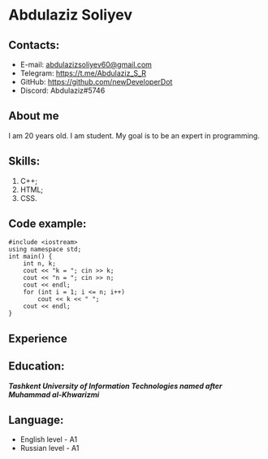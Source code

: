 # Abdulaziz Soliyev

## Contacts:
* E-mail: abdulazizsoliyev60@gmail.com
* Telegram: https://t.me/Abdulaziz_S_R
* GitHub: https://github.com/newDeveloperDot
* Discord: Abdulaziz#5746

## About me
I am 20 years old. I am student. My goal is to be an expert in programming.

## Skills:
1. C++;
2. HTML;
3. CSS.

## Code example:
```
#include <iostream>
using namespace std;
int main() {
    int n, k;
    cout << "k = "; cin >> k;
    cout << "n = "; cin >> n;
    cout << endl;
    for (int i = 1; i <= n; i++)
        cout << k << " ";
    cout << endl;
}
```
## Experience

## Education:
___Tashkent University of Information Technologies named after Muhammad al-Khwarizmi___

## Language:
- English level - A1
- Russian level - A1